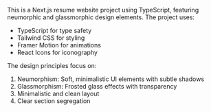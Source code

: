 <!-- Use this file to provide workspace-specific custom instructions to Copilot. For more details, visit https://code.visualstudio.com/docs/copilot/copilot-customization#_use-a-githubcopilotinstructionsmd-file -->

This is a Next.js resume website project using TypeScript, featuring neumorphic and glassmorphic design elements. The project uses:
- TypeScript for type safety
- Tailwind CSS for styling
- Framer Motion for animations
- React Icons for iconography

The design principles focus on:
1. Neumorphism: Soft, minimalistic UI elements with subtle shadows
2. Glassmorphism: Frosted glass effects with transparency
3. Minimalistic and clean layout
4. Clear section segregation
